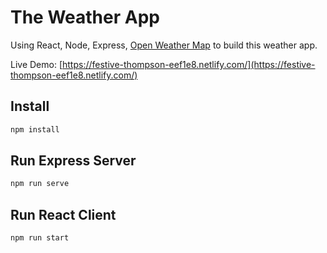 # The Weather App

Using React, Node, Express, [Open Weather Map](https://openweathermap.org) to build this weather app.

Live Demo: [https://festive-thompson-eef1e8.netlify.com/](https://festive-thompson-eef1e8.netlify.com/)

Install
-------
```bash
npm install
```

Run Express Server
------------------
```bash
npm run serve
```

Run React Client
----------------
```bash
npm run start
```
